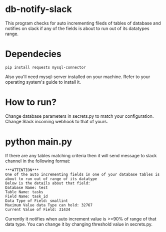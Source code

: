 # db-notify-slack
This program checks for auto incrementing fileds of tables of database and notifies on slack if any of the fields is about to run out of its datatypes range.

# Dependecies
```
pip install requests mysql-connector
```
Also you'll need mysql-server installed on your machine. Refer to your operating system's guide to install it.

# How to run?
Change database parameters in secrets.py to match your configuration. Change Slack incoming webhook to that of yours.

# python main.py
If there are any tables matching criteria then it will send message to slack channel in the following format:
```
***ATTENTION***
One of the auto incrementing fields in one of your database tables is about to run out of range of its datatype 
Below is the details about that field:
Database Name: test
Table Name: tasks
Field Name: task_id
Data Type of Field: smallint
Maximum Value data Type can hold: 32767
Current Value of Field: 31434
```
Currently it notifies when auto increment value is >=90% of range of that data type. You can change it by changing threshold value in secrets.py.

